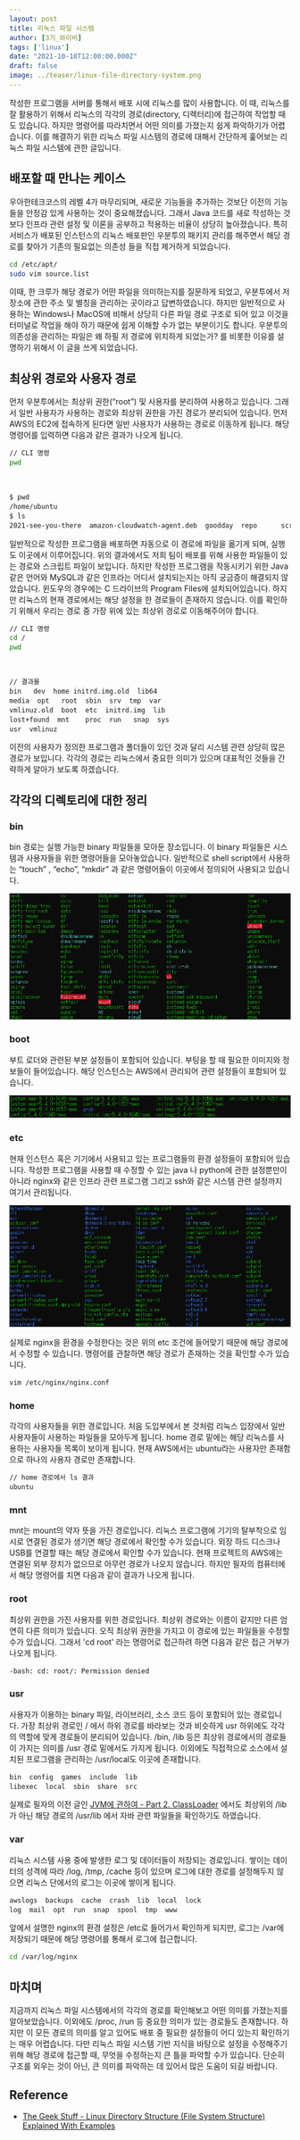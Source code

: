 ```yaml
---
layout: post  
title: 리눅스 파일 시스템
author: [3기_와이비]
tags: ['linux']
date: "2021-10-18T12:00:00.000Z"  
draft: false
image: ../teaser/linux-file-directory-system.png
---
```


작성한 프로그램을 서버를 통해서 배포 시에 리눅스를 많이 사용합니다.
이 때, 리눅스를 잘 활용하기 위해서 리눅스의 각각의 경로(directory, 디렉터리)에 접근하여 작업할 때도 있습니다.
하지만 명령어를 따라치면서 어떤 의미를 가졌는지 쉽게 파악하기가 어렵습니다.
이를 해결하기 위한 리눅스 파일 시스템의 경로에 대해서 간단하게 훑어보는 리눅스 파일 시스템에 관한 글입니다.
<!-- end -->

## 배포할 때 만나는 케이스
우아한테크코스의 레벨 4가 마무리되며, 새로운 기능들을 추가하는 것보단 이전의 기능들을 안정감 있게 사용하는 것이 중요해졌습니다.
그래서 Java 코드를 새로 작성하는 것보다 인프라 관련 설정 및 이론을 공부하고 적용하는 비율이 상당히 높아졌습니다.
특히 서비스가 배포된 인스턴스의 리눅스 배포판인 우분투의 패키지 관리를 해주면서 해당 경로를 찾아가 기존의 필요없는 의존성 들을 직접 제거하게 되었습니다.

```bash
cd /etc/apt/
sudo vim source.list
```

이때, 한 크루가 해당 경로가 어떤 파일을 의미하는지를 질문하게 되었고, 우분투에서 저장소에 관한 주소 및 별칭을 관리하는 곳이라고 답변하였습니다.
하지만 일반적으로 사용하는 Windows나 MacOS에 비해서 상당히 다른 파일 경로 구조로 되어 있고 이것을 터미널로 작업을 해야 하기 때문에 쉽게 이해할 수가 없는 부분이기도 합니다.
우분투의 의존성을 관리하는 파일은 왜 하필 저 경로에 위치하게 되었는가? 를 비롯한 이유를 설명하기 위해서 이 글을 쓰게 되었습니다.

## 최상위 경로와 사용자 경로
먼저 우분투에서는 최상위 권한(“root”) 및 사용자를 분리하여 사용하고 있습니다.
그래서 일반 사용자가 사용하는 경로와 최상위 권한을 가진 경로가 분리되어 있습니다.
먼저 AWS의 EC2에 접속하게 된다면 일반 사용자가 사용하는 경로로 이동하게 됩니다.
해당 명령어를 입력하면 다음과 같은 결과가 나오게 됩니다.

```bash
// CLI 명령
pwd
```
<br>

```bash
$ pwd
/home/ubuntu
$ ls 
2021-see-you-there  amazon-cloudwatch-agent.deb  goodday  repo      script.sh                                           Dockerfile          awslogs-agent-setup.py       log      scenario  target 
```

일반적으로 작성한 프로그램을 배포하면 자동으로 이 경로에 파일을 옮기게 되며, 실행도 이곳에서 이루어집니다.
위의 결과에서도 저희 팀이 배포를 위해 사용한 파일들이 있는 경로와 스크립트 파일이 보입니다.
하지만 작성한 프로그램을 작동시키기 위한 Java 같은 언어와 MySQL과 같은 인프라는 어디서 설치되는지는 아직 궁금증이 해결되지 않았습니다.
윈도우의 경우에는 C 드라이브의 Program Files에 설치되어있습니다.
하지만 리눅스의 현재 경로에서는 해당 설정을 한 경로들이 존재하지 않습니다.
이를 확인하기 위해서 우리는 경로 중 가장 위에 있는 최상위 경로로 이동해주어야 합니다.

```bash
// CLI 명령
cd /
pwd
```
<br>

```bash
// 결과물
bin   dev  home initrd.img.old  lib64
media  opt   root  sbin  srv  tmp  var
vmlinuz.old  boot  etc  initrd.img  lib
lost+found  mnt    proc  run   snap  sys
usr  vmlinuz 
```

이전의 사용자가 정의한 프로그램과 폴더들이 있던 것과 달리 시스템 관련 상당히 많은 경로가 보입니다.
각각의 경로는 리눅스에서 중요한 의미가 있으며 대표적인 것들을 간략하게 알아가 보도록 하겠습니다.

## 각각의 디렉토리에 대한 정리
### bin
bin 경로는 실행 가능한 binary 파일들을 모아둔 장소입니다. 
이 binary 파일들은 시스템과 사용자들을 위한 명령어들을 모아놓았습니다. 
일반적으로 shell script에서 사용하는 “touch” , “echo”, “mkdir” 과 같은 명령어들이 이곳에서 정의되어 사용되고 있습니다.

![bin](../images/2021-10-18-linux-file-directory-bin.png)

### boot
부트 로더와 관련된 부분 설정들이 포함되어 있습니다. 
부팅을 할 때 필요한 이미지와 정보들이 들어있습니다. 
해당 인스턴스는 AWS에서 관리되어 관련 설정들이 포함되어 있습니다.

![bin](../images/2021-10-18-linux-file-directory-boot.png)

### etc
현재 인스턴스 혹은 기기에서 사용되고 있는 프로그램들의 환경 설정들이 포함되어 있습니다.
작성한 프로그램을 사용할 때 수정할 수 있는 java 나 python에 관한 설정뿐만이 아니라 nginx와 같은 인프라 관련 프로그램
그리고 ssh와 같은 시스템 관련 설정까지 여기서 관리됩니다.

![bin](../images/2021-10-18-linux-file-directory-etc.png)

실제로 nginx을 환경을 수정한다는 것은 위의 etc 조건에 들어맞기 때문에 해당 경로에서 수정할 수 있습니다.
명령어를 관찰하면 해당 경로가 존재하는 것을 확인할 수가 있습니다.

```bash
vim /etc/nginx/nginx.conf
```

### home
각각의 사용자들을 위한 경로입니다. 
처음 도입부에서 본 것처럼 리눅스 입장에서 일반 사용자들이 사용하는 파일들을 모아두게 됩니다.
home 경로 밑에는 해당 리눅스를 사용하는 사용자들 목록이 보이게 됩니다.
현재 AWS에서는 ubuntu라는 사용자만 존재함으로 하나의 사용자 경로만 존재합니다.

```bash
// home 경로에서 ls 결과
ubuntu
```

### mnt
mnt는 mount의 약자 뜻을 가진 경로입니다.
리눅스 프로그램에 기기의 탈부착으로 임시로 연결된 경로가 생기면 해당 경로에서 확인할 수가 있습니다.
외장 하드 디스크나 USB를 연결할 때는 해당 경로에서 확인할 수가 있습니다.
현재 프로젝트의 AWS에는 연결된 외부 장치가 없으므로 아무런 경로가 나오지 않습니다.
하지만 필자의 컴퓨터에서 해당 명령어를 치면 다음과 같이 결과가 나오게 됩니다.

### root
최상위 권한을 가진 사용자를 위한 경로입니다.
최상위 경로와는 이름이 같지만 다른 엄연히 다른 의미가 있습니다.
오직 최상위 권한을 가지고 이 경로에 있는 파일들을 수정할 수가 있습니다.
그래서 'cd root' 라는 명령어로 접근하려 하면 다음과 같은 접근 거부가 나오게 됩니다.
```bash
-bash: cd: root/: Permission denied
```

### usr
사용자가 이용하는 binary 파일, 라이브러리, 소스 코드 등이 포함되어 있는 경로입니다.
가장 최상위 경로인 / 에서 하위 경로를 바라보는 것과 비슷하게 usr 하위에도 각각의 역할에 맞게 경로들이 분리되어 있습니다.
/bin, /lib 등은 최상위 경로에서의 경로들이 가지는 의미를 /usr 경로 밑에서도 가지게 됩니다.
이외에도 직접적으로 소스에서 설치된 프로그램을 관리하는 /usr/local도 이곳에 존재합니다.

```bash
bin  config  games  include  lib  
libexec  local  sbin  share  src 
```

실제로 필자의 이전 글인 [JVM에 관하여 - Part 2. ClassLoader](https://tecoble.techcourse.co.kr/post/2021-07-15-jvm-classloader/) 에서도 최상위의 /lib가 아닌 해당 경로의 /usr/lib 에서 자바 관련 파일들을 확인하기도 하였습니다.

### var
리눅스 시스템 사용 중에 발생한 로그 및 데이터들이 저장되는 경로입니다.
쌓이는 데이터의 성격에 따라 /log, /tmp, /cache 등이 있으며 로그에 대한 경로를 설정해두지 않으면 리눅스 단에서의 로그는 이곳에 쌓이게 됩니다.

```bash
awslogs  backups  cache  crash  lib  local  lock
log  mail  opt  run  snap  spool  tmp  www 
```

앞에서 설명한 nginx의 환경 설정은 /etc로 들어가서 확인하게 되지만, 로그는 /var에 저장되기 때문에 해당 명령어를 통해서 로그에 접근합니다.

```bash
cd /var/log/nginx
```

## 마치며
지금까지 리눅스 파일 시스템에서의 각각의 경로를 확인해보고 어떤 의미를 가졌는지를 알아보았습니다.
이외에도 /proc, /run 등 중요한 의미가 있는 경로들도 존재합니다.
하지만 이 모든 경로의 의미를 알고 있어도 배포 중 필요한 설정들이 어디 있는지 확인하기는 매우 어렵습니다.
다만 리눅스 파일 시스템 기반 지식을 바탕으로 설정을 수정해주기 위해 해당 경로에 접근할 때, 무엇을 수정하는지 큰 틀을 파악할 수가 있습니다.
단순히 구조를 외우는 것이 아닌, 큰 의미를 파악하는 데 있어서 많은 도움이 되길 바랍니다.

## Reference
- [The Geek Stuff - Linux Directory Structure (File System Structure) Explained With Examples](https://www.thegeekstuff.com/2010/09/linux-file-system-structure/)
